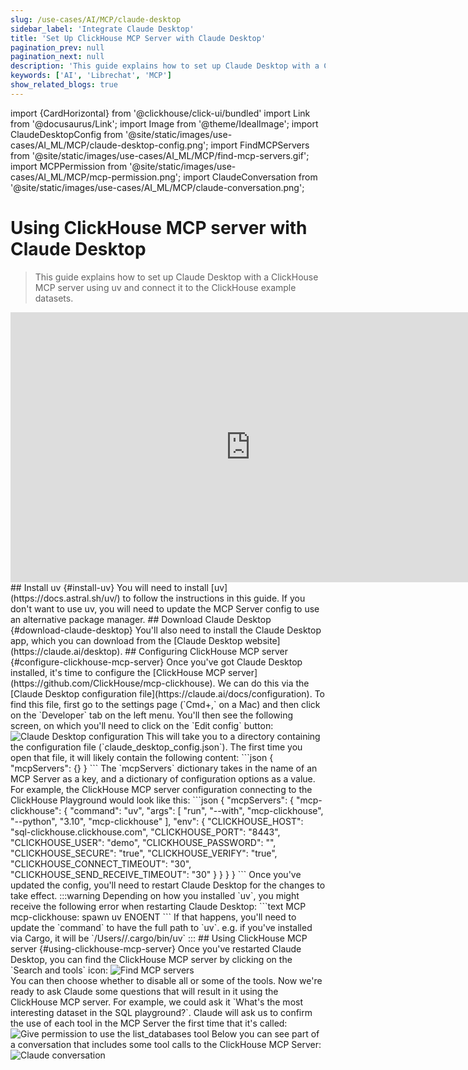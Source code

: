 ```yaml
---
slug: /use-cases/AI/MCP/claude-desktop
sidebar_label: 'Integrate Claude Desktop'
title: 'Set Up ClickHouse MCP Server with Claude Desktop'
pagination_prev: null
pagination_next: null
description: 'This guide explains how to set up Claude Desktop with a ClickHouse MCP server.'
keywords: ['AI', 'Librechat', 'MCP']
show_related_blogs: true
---
```


import {CardHorizontal} from '@clickhouse/click-ui/bundled'
import Link from '@docusaurus/Link';
import Image from '@theme/IdealImage';
import ClaudeDesktopConfig from '@site/static/images/use-cases/AI_ML/MCP/claude-desktop-config.png';
import FindMCPServers from '@site/static/images/use-cases/AI_ML/MCP/find-mcp-servers.gif';
import MCPPermission from '@site/static/images/use-cases/AI_ML/MCP/mcp-permission.png';
import ClaudeConversation from '@site/static/images/use-cases/AI_ML/MCP/claude-conversation.png';

# Using ClickHouse MCP server with Claude Desktop

> This guide explains how to set up Claude Desktop with a ClickHouse MCP server using uv
> and connect it to the ClickHouse example datasets.

<iframe width="768" height="432" src="https://www.youtube.com/embed/y9biAm_Fkqw?si=9PP3-1Y1fvX8xy7q" title="YouTube video player" frameborder="0" allow="accelerometer; autoplay; clipboard-write; encrypted-media; gyroscope; picture-in-picture; web-share" referrerpolicy="strict-origin-when-cross-origin" allowfullscreen></iframe>

<VerticalStepper headerLevel="h2">
## Install uv {#install-uv}
You will need to install [uv](https://docs.astral.sh/uv/) to follow the instructions in this guide.
If you don't want to use uv, you will need to update the MCP Server config to use an alternative package manager.
## Download Claude Desktop {#download-claude-desktop}
You'll also need to install the Claude Desktop app, which you can download from the [Claude Desktop website](https://claude.ai/desktop).
## Configuring ClickHouse MCP server {#configure-clickhouse-mcp-server}
Once you've got Claude Desktop installed, it's time to configure the [ClickHouse MCP server](https://github.com/ClickHouse/mcp-clickhouse).
We can do this via the [Claude Desktop configuration file](https://claude.ai/docs/configuration).
To find this file, first go to the settings page (`Cmd+,` on a Mac) and then click on the `Developer` tab on the left menu.
You'll then see the following screen, on which you'll need to click on the `Edit config` button:
<Image img={ClaudeDesktopConfig} alt="Claude Desktop configuration" size="md" />
This will take you to a directory containing the configuration file (`claude_desktop_config.json`).
The first time you open that file, it will likely contain the following content:
```json
{
"mcpServers": {}
}
```
The `mcpServers` dictionary takes in the name of an MCP Server as a key, and a dictionary of configuration options as a value.
For example, the ClickHouse MCP server configuration connecting to the ClickHouse Playground would look like this:
```json
{
"mcpServers": {
"mcp-clickhouse": {
"command": "uv",
"args": [
"run",
"--with",
"mcp-clickhouse",
"--python",
"3.10",
"mcp-clickhouse"
],
"env": {
"CLICKHOUSE_HOST": "sql-clickhouse.clickhouse.com",
"CLICKHOUSE_PORT": "8443",
"CLICKHOUSE_USER": "demo",
"CLICKHOUSE_PASSWORD": "",
"CLICKHOUSE_SECURE": "true",
"CLICKHOUSE_VERIFY": "true",
"CLICKHOUSE_CONNECT_TIMEOUT": "30",
"CLICKHOUSE_SEND_RECEIVE_TIMEOUT": "30"
}
}
}
}
```
Once you've updated the config, you'll need to restart Claude Desktop for the changes to take effect.
:::warning
Depending on how you installed `uv`, you might receive the following error when restarting Claude Desktop:
```text
MCP mcp-clickhouse: spawn uv ENOENT
```
If that happens, you'll need to update the `command` to have the full path to `uv`. e.g. if you've installed via Cargo, it will be `/Users/<username>/.cargo/bin/uv`
:::
## Using ClickHouse MCP server {#using-clickhouse-mcp-server}
Once you've restarted Claude Desktop, you can find the ClickHouse MCP server by clicking on the `Search and tools` icon:
<Image img={FindMCPServers} alt="Find MCP servers" size="md" />
<br/>
You can then choose whether to disable all or some of the tools.
Now we're ready to ask Claude some questions that will result in it using the ClickHouse MCP server.
For example, we could ask it `What's the most interesting dataset in the SQL playground?`.
Claude will ask us to confirm the use of each tool in the MCP Server the first time that it's called:
<Image img={MCPPermission} alt="Give permission to use the list_databases tool" size="md" />
Below you can see part of a conversation that includes some tool calls to the ClickHouse MCP Server:
<Image img={ClaudeConversation} alt="Claude conversation" size="md" />
</VerticalStepper>
